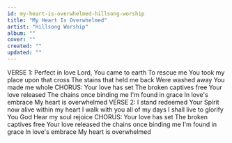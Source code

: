```yaml
---
id: my-heart-is-overwhelmed-hillsong-worship
title: "My Heart Is Overwhelmed"
artist: "Hillsong Worship"
album: ""
cover: ""
created: ""
updated: ""
---
```


VERSE 1:
Perfect in love
Lord, You came to earth
To rescue me
You took my place upon that cross
The stains that held me back
Were washed away
You made me whole
CHORUS:
Your love has set
The broken captives free
Your love released
The chains once binding me
I'm found in grace
In love's embrace
My heart is overwhelmed
VERSE 2:
I stand redeemed
Your Spirit now alive within my heart
I walk with you all of my days
I shall live to glorify You God
Hear my soul rejoice
CHORUS:
Your love has set
The broken captives free
Your love released the chains once binding me
I'm found in grace
In love's embrace
My heart is overwhelmed
